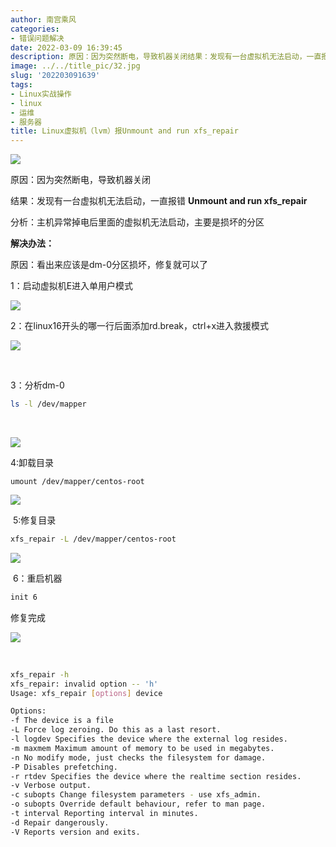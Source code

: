 ```yaml
---
author: 南宫乘风
categories:
- 错误问题解决
date: 2022-03-09 16:39:45
description: 原因：因为突然断电，导致机器关闭结果：发现有一台虚拟机无法启动，一直报错分析：主机异常掉电后里面的虚拟机无法启动，主要是损坏的分区解决办法：原因：看出来应该是分区损坏，修复就可以了：启动虚拟机进入单用。。。。。。。
image: ../../title_pic/32.jpg
slug: '202203091639'
tags:
- Linux实战操作
- linux
- 运维
- 服务器
title: Linux虚拟机（lvm）报Unmount and run xfs_repair
---
```


<!--more-->

![](../../image/26026e6e4ee44b2f90bb96bf2941de1f.png)

原因：因为突然断电，导致机器关闭

结果：发现有一台虚拟机无法启动，一直报错 **Unmount and run xfs\_repair**

分析：主机异常掉电后里面的虚拟机无法启动，主要是损坏的分区

**解决办法：**

原因：看出来应该是dm-0分区损坏，修复就可以了

1：启动虚拟机E进入单用户模式

![](../../image/f9c0e1a5f93d4cf3bfb7a794d32ff8bc.png)

2：在linux16开头的哪一行后面添加rd.break，ctrl+x进入救援模式

![](../../image/67f7e52f60bd4486b52ed8438e12c274.png)

 

3：分析dm-0

```bash
ls -l /dev/mapper
```

 

![](../../image/fc4e19ae5524481884e6ea5a2f76236a.png)

4:卸载目录

```
umount /dev/mapper/centos-root
```

![](../../image/c02824361f7e4efa91da5ce61776a3ad.png)

 5:修复目录

```bash
xfs_repair -L /dev/mapper/centos-root
```

![](../../image/aa06491d5580417bb8788c77006c4568.png)

 6：重启机器

```bash
init 6
```

修复完成

![](../../image/ff745f35825943b68cc4d91ce9459013.png)

 

```bash
xfs_repair -h
xfs_repair: invalid option -- 'h'
Usage: xfs_repair [options] device

Options:
-f The device is a file
-L Force log zeroing. Do this as a last resort.
-l logdev Specifies the device where the external log resides.
-m maxmem Maximum amount of memory to be used in megabytes.
-n No modify mode, just checks the filesystem for damage.
-P Disables prefetching.
-r rtdev Specifies the device where the realtime section resides.
-v Verbose output.
-c subopts Change filesystem parameters - use xfs_admin.
-o subopts Override default behaviour, refer to man page.
-t interval Reporting interval in minutes.
-d Repair dangerously.
-V Reports version and exits.
```
